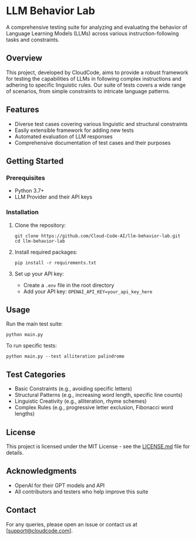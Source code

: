 # LLM Behavior Lab

A comprehensive testing suite for analyzing and evaluating the behavior of Language Learning Models (LLMs) across various instruction-following tasks and constraints.

## Overview

This project, developed by CloudCode, aims to provide a robust framework for testing the capabilities of LLMs in following complex instructions and adhering to specific linguistic rules. Our suite of tests covers a wide range of scenarios, from simple constraints to intricate language patterns.

## Features

- Diverse test cases covering various linguistic and structural constraints
- Easily extensible framework for adding new tests
- Automated evaluation of LLM responses
- Comprehensive documentation of test cases and their purposes

## Getting Started

### Prerequisites

- Python 3.7+
- LLM Provider and their API keys

### Installation

1. Clone the repository:
   ```
   git clone https://github.com/Cloud-Code-AI/llm-behavior-lab.git
   cd llm-behavior-lab
   ```

2. Install required packages:
   ```
   pip install -r requirements.txt
   ```

3. Set up your API key:
   - Create a `.env` file in the root directory
   - Add your API key: `OPENAI_API_KEY=your_api_key_here`

## Usage

Run the main test suite:

```
python main.py
```

To run specific tests:

```
python main.py --test alliteration palindrome
```

## Test Categories

- Basic Constraints (e.g., avoiding specific letters)
- Structural Patterns (e.g., increasing word length, specific line counts)
- Linguistic Creativity (e.g., alliteration, rhyme schemes)
- Complex Rules (e.g., progressive letter exclusion, Fibonacci word lengths)

## License

This project is licensed under the MIT License - see the [LICENSE.md](LICENSE.md) file for details.

## Acknowledgments

- OpenAI for their GPT models and API
- All contributors and testers who help improve this suite

## Contact

For any queries, please open an issue or contact us at [support@cloudcode.com].
